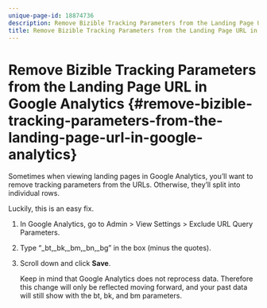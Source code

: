 ```yaml
---
unique-page-id: 18874736
description: Remove Bizible Tracking Parameters from the Landing Page URL in Google Analytics - Bizible - Product Documentation
title: Remove Bizible Tracking Parameters from the Landing Page URL in Google Analytics
---
```


# Remove Bizible Tracking Parameters from the Landing Page URL in Google Analytics {#remove-bizible-tracking-parameters-from-the-landing-page-url-in-google-analytics}

Sometimes when viewing landing pages in Google Analytics, you’ll want to remove tracking parameters from the URLs. Otherwise, they’ll split into individual rows.

Luckily, this is an easy fix.

1. In Google Analytics, go to Admin > View Settings > Exclude URL Query Parameters.
1. Type “_bt,_bk,_bm,_bn,_bg” in the box (minus the quotes).
1. Scroll down and click **Save**.

   Keep in mind that Google Analytics does not reprocess data. Therefore this change will only be reflected moving forward, and your past data will still show with the bt, bk, and bm parameters.
